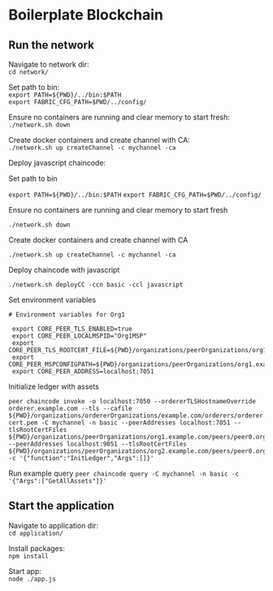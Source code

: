 # Boilerplate Blockchain

## Run the network

Navigate to network dir:  
`cd network/`

Set path to bin:  
`export PATH=${PWD}/../bin:$PATH`  
`export FABRIC_CFG_PATH=$PWD/../config/`

Ensure no containers are running and clear memory to start fresh:  
`./network.sh down`

Create docker containers and create channel with CA:  
`./network.sh up createChannel -c mychannel -ca`

Deploy javascript chaincode:  

Set path to bin

`export PATH=${PWD}/../bin:$PATH`
`export FABRIC_CFG_PATH=$PWD/../config/`

Ensure no containers are running and clear memory to start fresh

`./network.sh down`

Create docker containers and create channel with CA

`./network.sh up createChannel -c mychannel -ca`

Deploy chaincode with javascript

`./network.sh deployCC -ccn basic -ccl javascript`

Set environment variables

```
# Environment variables for Org1
 
 export CORE_PEER_TLS_ENABLED=true
 export CORE_PEER_LOCALMSPID="Org1MSP"
 export CORE_PEER_TLS_ROOTCERT_FILE=${PWD}/organizations/peerOrganizations/org1.example.com/peers/peer0.org1.example.com/tls/ca.crt
 export CORE_PEER_MSPCONFIGPATH=${PWD}/organizations/peerOrganizations/org1.example.com/users/Admin@org1.example.com/msp
 export CORE_PEER_ADDRESS=localhost:7051
```

Initialize ledger with assets

```
peer chaincode invoke -o localhost:7050 --ordererTLSHostnameOverride orderer.example.com --tls --cafile ${PWD}/organizations/ordererOrganizations/example.com/orderers/orderer.example.com/msp/tlscacerts/tlsca.example.com-cert.pem -C mychannel -n basic --peerAddresses localhost:7051 --tlsRootCertFiles ${PWD}/organizations/peerOrganizations/org1.example.com/peers/peer0.org1.example.com/tls/ca.crt --peerAddresses localhost:9051 --tlsRootCertFiles ${PWD}/organizations/peerOrganizations/org2.example.com/peers/peer0.org2.example.com/tls/ca.crt -c '{"function":"InitLedger","Args":[]}'
```


Run example query
`peer chaincode query -C mychannel -n basic -c '{"Args":["GetAllAssets"]}'`


## Start the application

Navigate to application dir:  
`cd application/`

Install packages:  
`npm install`

Start app:  
`node ./app.js`
